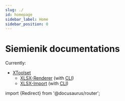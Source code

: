 ```yaml
---
slug: ./
id: homepage
sidebar_label: Home
sidebar_position: 0
---
```


# Siemienik documentations

Currently:
* [XToolset](./xtoolset-readme.md)
    * [XLSX-Renderer](./xlsx-renderer/010-xlsx-renderer-homepage.md) (with [CLI](./xlsx-renderer/990-xlsx-renderer-cli-readme.md))
    * [XLSX-Import](./xlsx-import-readme.md)  (with [CLI](./xlsx-import-cli-readme.md))

import {Redirect} from '@docusaurus/router';

<Redirect to="./xtoolset" />
